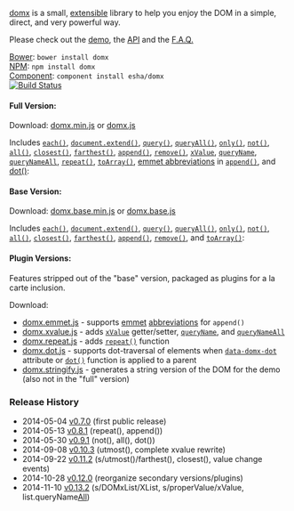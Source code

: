 [domx][home] is a small, [extensible][extend] library to help you enjoy the DOM in a simple, direct, and very powerful way.

Please check out the [demo][demo], the [API][api] and the [F.A.Q.][faq]

[home]: http://esha.github.io/domx
[demo]: http://esha.github.io/domx#Demo
[api]: http://esha.github.io/domx#API
[faq]: http://esha.github.io/domx#FAQ

[Bower][bower]: `bower install domx`  
[NPM][npm]: `npm install domx`   
[Component][component]: `component install esha/domx`  
[![Build Status](https://travis-ci.org/esha/domx.png?branch=master)](https://travis-ci.org/esha/domx)  

[npm]: https://npmjs.org/package/domx
[bower]: http://bower.io/
[component]: http://component.io/

#### Full Version:

Download: [domx.min.js][full-min] or [domx.js][full]  

Includes [`each()`][each], [`document.extend()`][extend], [`query()`][query], [`queryAll()`][queryAll], [`only()`][only], [`not()`][not], [`all()`][all], [`closest()`][closest], [`farthest()`][farthest], [`append()`][append], [`remove()`][remove], [`xValue`][xValue], [`queryName`][queryName], [`queryNameAll`][queryNameAll], [`repeat()`][repeat], [`toArray()`][toArray], [emmet abbreviations][abbr] in [`append()`][emmet], and [dot()][dot]:  

[full-min]: https://raw.github.com/esha/domx/master/dist/domx.min.js
[full]: https://raw.github.com/esha/domx/master/dist/domx.js

[each]: http://esha.github.io/domx#each()
[toArray]: http://esha.github.io/domx#toArray()
[extend]: http://esha.github.io/domx#extend()

[query]: http://esha.github.io/domx#query()
[queryAll]: http://esha.github.io/domx#queryAll()
[only]: http://esha.github.io/domx#only()
[not]: http://esha.github.io/domx#not()
[all]: http://esha.github.io/domx#all()
[farthest]: http://esha.github.io/domx#farthest()
[closest]: http://esha.github.io/domx#closest()

[append]: http://esha.github.io/domx#append()
[remove]: http://esha.github.io/domx#remove()

[xValue]: http://esha.github.io/domx#xValue
[queryName]: http://esha.github.io/domx#queryName()
[queryNameAll]: http://esha.github.io/domx#queryNameAll()

[repeat]: http://esha.github.io/domx#repeat

[emmet]: http://esha.github.io/domx#append(emmet)
[abbr]: http://docs.emmet.io/abbreviations/syntax/

[dot]: http://esha.github.io/domx#dot

#### Base Version:

Download: [domx.base.min.js][base-min]  or  [domx.base.js][base]  

Includes [`each()`][each], [`document.extend()`][extend], [`query()`][query], [`queryAll()`][queryAll], [`only()`][only], [`not()`][not], [`all()`][all], [`closest()`][closest], [`farthest()`][farthest], [`append()`][append], [`remove()`][remove], and [`toArray()`][toArray]:  

[base-min]: http://raw.github.com/esha/domx/master/dist/domx.base.min.js
[base]: http://raw.github.com/esha/domx/master/dist/domx.base.js

#### Plugin Versions:

Features stripped out of the "base" version, packaged as plugins for a la carte inclusion.  

Download:
* [domx.emmet.js][emmet-plugin] - supports [emmet][emmet] [abbreviations][abbr] for `append()`
* [domx.xvalue.js][xvalue-plugin] - adds [`xValue`][xValue] getter/setter, [`queryName`][queryName], and [`queryNameAll`][queryNameAll]
* [domx.repeat.js][repeat-plugin] - adds [`repeat()`][repeat] function
* [domx.dot.js][dot-plugin] - supports dot-traversal of elements when [`data-domx-dot`][dot] attribute or [`dot()`][dot] function is applied to a parent
* [domx.stringify.js][stringify-plugin] - generates a string version of the DOM for the demo (also not in the "full" version)

[emmet-plugin]: http://raw.github.com/esha/domx/master/dist/domx.emmet.js
[xvalue-plugin]: http://raw.github.com/esha/domx/master/dist/domx.xvalue.js
[repeat-plugin]: http://raw.github.com/esha/domx/master/dist/domx.repeat.js
[dot-plugin]: http://raw.github.com/esha/domx/master/dist/domx.dot.js
[stringify-plugin]: http://raw.github.com/esha/domx/master/dist/domx.stringify.js

### Release History
* 2014-05-04 [v0.7.0][] (first public release)
* 2014-05-13 [v0.8.1][] (repeat(), append())
* 2014-05-30 [v0.9.1][] (not(), all(), dot())
* 2014-09-08 [v0.10.3][] (utmost(), complete xvalue rewrite)
* 2014-09-22 [v0.11.2][] (s/utmost()/farthest(), closest(), value change events)
* 2014-10-28 [v0.12.0][] (reorganize secondary versions/plugins)
* 2014-11-10 [v0.13.2][] (s/DOMxList/XList, s/properValue/xValue, list.queryName[All])

[v0.7.0]: https://github.com/esha/domx/tree/0.7.0
[v0.8.1]: https://github.com/esha/domx/tree/0.8.1
[v0.9.1]: https://github.com/esha/domx/tree/0.9.1
[v0.10.3]: https://github.com/esha/domx/tree/0.10.3
[v0.11.2]: https://github.com/esha/domx/tree/0.11.2
[v0.12.0]: https://github.com/esha/domx/tree/0.12.0
[v0.13.2]: https://github.com/esha/domx/tree/0.13.2
